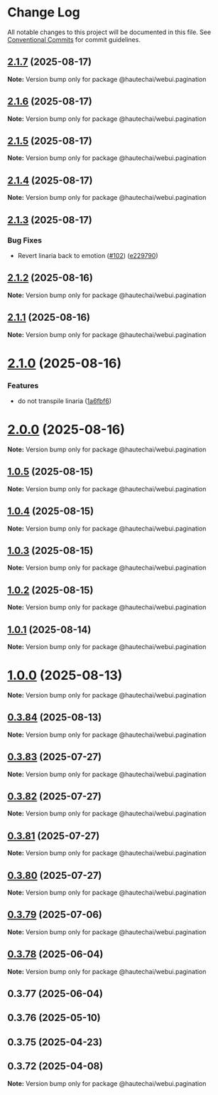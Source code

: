 # Change Log

All notable changes to this project will be documented in this file.
See [Conventional Commits](https://conventionalcommits.org) for commit guidelines.

## [2.1.7](https://github.com/HautechAI/webui/compare/@hautechai/webui.pagination@2.1.6...@hautechai/webui.pagination@2.1.7) (2025-08-17)

**Note:** Version bump only for package @hautechai/webui.pagination

## [2.1.6](https://github.com/HautechAI/webui/compare/@hautechai/webui.pagination@2.1.5...@hautechai/webui.pagination@2.1.6) (2025-08-17)

**Note:** Version bump only for package @hautechai/webui.pagination

## [2.1.5](https://github.com/HautechAI/webui/compare/@hautechai/webui.pagination@2.1.4...@hautechai/webui.pagination@2.1.5) (2025-08-17)

**Note:** Version bump only for package @hautechai/webui.pagination

## [2.1.4](https://github.com/HautechAI/webui/compare/@hautechai/webui.pagination@2.1.3...@hautechai/webui.pagination@2.1.4) (2025-08-17)

**Note:** Version bump only for package @hautechai/webui.pagination

## [2.1.3](https://github.com/HautechAI/webui/compare/@hautechai/webui.pagination@2.1.2...@hautechai/webui.pagination@2.1.3) (2025-08-17)

### Bug Fixes

- Revert linaria back to emotion ([#102](https://github.com/HautechAI/webui/issues/102)) ([e229790](https://github.com/HautechAI/webui/commit/e229790dae8eba4b3037bbe41365e5a73ab7f6dc))

## [2.1.2](https://github.com/HautechAI/webui/compare/@hautechai/webui.pagination@2.1.1...@hautechai/webui.pagination@2.1.2) (2025-08-16)

**Note:** Version bump only for package @hautechai/webui.pagination

## [2.1.1](https://github.com/HautechAI/webui/compare/@hautechai/webui.pagination@2.1.0...@hautechai/webui.pagination@2.1.1) (2025-08-16)

**Note:** Version bump only for package @hautechai/webui.pagination

# [2.1.0](https://github.com/HautechAI/webui/compare/@hautechai/webui.pagination@1.0.5...@hautechai/webui.pagination@2.1.0) (2025-08-16)

### Features

- do not transpile linaria ([1a6fbf6](https://github.com/HautechAI/webui/commit/1a6fbf6353a0e5028040006b5045170cf83f1ba0))

# [2.0.0](https://github.com/HautechAI/webui/compare/@hautechai/webui.pagination@1.0.5...@hautechai/webui.pagination@2.0.0) (2025-08-16)

**Note:** Version bump only for package @hautechai/webui.pagination

## [1.0.5](https://github.com/HautechAI/webui/compare/@hautechai/webui.pagination@1.0.4...@hautechai/webui.pagination@1.0.5) (2025-08-15)

**Note:** Version bump only for package @hautechai/webui.pagination

## [1.0.4](https://github.com/HautechAI/webui/compare/@hautechai/webui.pagination@1.0.3...@hautechai/webui.pagination@1.0.4) (2025-08-15)

**Note:** Version bump only for package @hautechai/webui.pagination

## [1.0.3](https://github.com/HautechAI/webui/compare/@hautechai/webui.pagination@1.0.2...@hautechai/webui.pagination@1.0.3) (2025-08-15)

**Note:** Version bump only for package @hautechai/webui.pagination

## [1.0.2](https://github.com/HautechAI/webui/compare/@hautechai/webui.pagination@1.0.1...@hautechai/webui.pagination@1.0.2) (2025-08-15)

**Note:** Version bump only for package @hautechai/webui.pagination

## [1.0.1](https://github.com/HautechAI/webui/compare/@hautechai/webui.pagination@1.0.0...@hautechai/webui.pagination@1.0.1) (2025-08-14)

**Note:** Version bump only for package @hautechai/webui.pagination

# [1.0.0](https://github.com/HautechAI/webui/compare/@hautechai/webui.pagination@0.3.84...@hautechai/webui.pagination@1.0.0) (2025-08-13)

**Note:** Version bump only for package @hautechai/webui.pagination

## [0.3.84](https://github.com/HautechAI/webui/compare/@hautechai/webui.pagination@0.3.83...@hautechai/webui.pagination@0.3.84) (2025-08-13)

**Note:** Version bump only for package @hautechai/webui.pagination

## [0.3.83](https://github.com/HautechAI/webui/compare/@hautechai/webui.pagination@0.3.82...@hautechai/webui.pagination@0.3.83) (2025-07-27)

**Note:** Version bump only for package @hautechai/webui.pagination

## [0.3.82](https://github.com/HautechAI/webui/compare/@hautechai/webui.pagination@0.3.81...@hautechai/webui.pagination@0.3.82) (2025-07-27)

**Note:** Version bump only for package @hautechai/webui.pagination

## [0.3.81](https://github.com/HautechAI/webui/compare/@hautechai/webui.pagination@0.3.80...@hautechai/webui.pagination@0.3.81) (2025-07-27)

**Note:** Version bump only for package @hautechai/webui.pagination

## [0.3.80](https://github.com/HautechAI/webui/compare/@hautechai/webui.pagination@0.3.79...@hautechai/webui.pagination@0.3.80) (2025-07-27)

**Note:** Version bump only for package @hautechai/webui.pagination

## [0.3.79](https://github.com/HautechAI/webui/compare/@hautechai/webui.pagination@0.3.78...@hautechai/webui.pagination@0.3.79) (2025-07-06)

**Note:** Version bump only for package @hautechai/webui.pagination

## [0.3.78](https://github.com/HautechAI/webui/compare/@hautechai/webui.pagination@0.3.77...@hautechai/webui.pagination@0.3.78) (2025-06-04)

**Note:** Version bump only for package @hautechai/webui.pagination

## 0.3.77 (2025-06-04)

## 0.3.76 (2025-05-10)

## 0.3.75 (2025-04-23)

## 0.3.72 (2025-04-08)

**Note:** Version bump only for package @hautechai/webui.pagination
